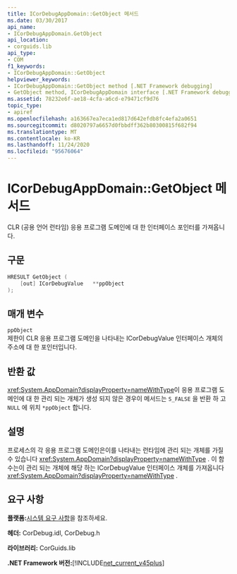```yaml
---
title: ICorDebugAppDomain::GetObject 메서드
ms.date: 03/30/2017
api_name:
- ICorDebugAppDomain.GetObject
api_location:
- corguids.lib
api_type:
- COM
f1_keywords:
- ICorDebugAppDomain::GetObject
helpviewer_keywords:
- ICorDebugAppDomain::GetObject method [.NET Framework debugging]
- GetObject method, ICorDebugAppDomain interface [.NET Framework debugging]
ms.assetid: 78232e6f-ae18-4cfa-a6cd-e79471cf9d76
topic_type:
- apiref
ms.openlocfilehash: a163667ea7eca1ed817d642efdb8fc4efa2a0651
ms.sourcegitcommit: d8020797a6657d0fbbdff362b80300815f682f94
ms.translationtype: MT
ms.contentlocale: ko-KR
ms.lasthandoff: 11/24/2020
ms.locfileid: "95676064"
---
```

# <a name="icordebugappdomaingetobject-method"></a>ICorDebugAppDomain::GetObject 메서드

CLR (공용 언어 런타임) 응용 프로그램 도메인에 대 한 인터페이스 포인터를 가져옵니다.  
  
## <a name="syntax"></a>구문  
  
```cpp  
HRESULT GetObject (  
    [out] ICorDebugValue   **ppObject  
);  
```  
  
## <a name="parameters"></a>매개 변수  

 `ppObject`  
 제한이 CLR 응용 프로그램 도메인을 나타내는 ICorDebugValue 인터페이스 개체의 주소에 대 한 포인터입니다.  
  
## <a name="return-value"></a>반환 값  

 <xref:System.AppDomain?displayProperty=nameWithType>이 응용 프로그램 도메인에 대 한 관리 되는 개체가 생성 되지 않은 경우이 메서드는 `S_FALSE` 을 반환 하 고 `NULL` 에 위치 `*ppObject` 합니다.  
  
## <a name="remarks"></a>설명  

 프로세스의 각 응용 프로그램 도메인은이를 나타내는 런타임에 관리 되는 개체를 가질 수 있습니다 <xref:System.AppDomain?displayProperty=nameWithType> . 이 함수는이 관리 되는 개체에 해당 하는 ICorDebugValue 인터페이스 개체를 가져옵니다 <xref:System.AppDomain?displayProperty=nameWithType> .  
  
## <a name="requirements"></a>요구 사항  

 **플랫폼:**[시스템 요구 사항](../../get-started/system-requirements.md)을 참조하세요.  
  
 **헤더:** CorDebug.idl, CorDebug.h  
  
 **라이브러리:** CorGuids.lib  
  
 **.NET Framework 버전:**[!INCLUDE[net_current_v45plus](../../../../includes/net-current-v45plus-md.md)]
